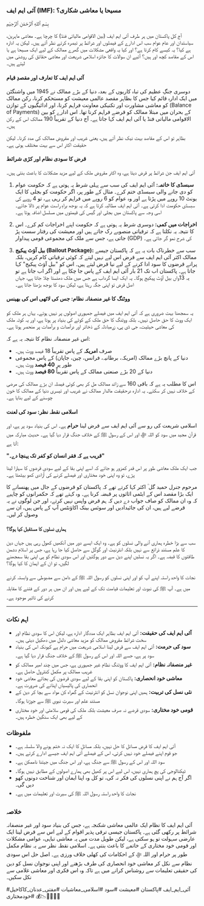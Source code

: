 ### **آئی ایم ایف (IMF): مسیحا یا معاشی شکاری؟**

بِسْمِ ٱللهِ ٱلرَّحْمَٰنِ ٱلرَّحِيْمِ

آج کل پاکستان میں ہر طرف آئی ایم ایف (بین الاقوامی مالیاتی فنڈ) کا چرچا ہے۔ معاشی ماہرین، سیاستدان اور عام عوام سب اس ادارے کے فیصلوں اور شرائط پر تبصرہ کرتے نظر آتے ہیں۔ لیکن یہ ادارہ ہے کیا؟ یہ کیسے کام کرتا ہے؟ اور کیا یہ واقعی مشکلات میں گھرے ممالک کے لیے ایک مسیحا ہے یا اس کے مقاصد کچھ اور ہیں؟ آئیے ان سوالات کا جائزہ اسلامی شریعت اور معاشی حقائق کی روشنی میں لیتے ہیں۔

#### **آئی ایم ایف کا تعارف اور مقصدِ قیام**

دوسری جنگِ عظیم کی تباہ کاریوں کے بعد، دنیا کے بڑے ممالک نے 1945 میں واشنگٹن میں ایک ادارہ قائم کیا جس کا بظاہر مقصد عالمی معیشت کو مستحکم کرنا، رکن ممالک کو معاشی مشاورت اور تکنیکی معاونت فراہم کرنا، اور ادائیگیوں کے توازن (Balance of Payments) کے بحران میں مبتلا ممالک کو قرضے فراہم کرنا تھا۔ اس ادارے کو بین الاقوامی مالیاتی فنڈ یا آئی ایم ایف کہا جاتا ہے۔ آج دنیا کے تقریباً 190 ممالک اس کے رکن ہیں۔

بظاہر تو اس کے مقاصد بہت نیک نظر آتے ہیں، یعنی غریب اور مقروض ممالک کی مدد کرنا۔ لیکن حقیقت اکثر اس سے بہت مختلف ہوتی ہے۔

#### **قرض کا سودی نظام اور کڑی شرائط**

آئی ایم ایف جن شرائط پر قرض دیتا ہے، وہ اکثر مقروض ملک کے لیے مزید مشکلات کا باعث بنتی ہیں۔

1.  **سبسڈی کا خاتمہ:** آئی ایم ایف کی سب سے پہلی شرط یہ ہوتی ہے کہ حکومت عوام کو دی جانے والی سبسڈی ختم کرے۔ مثال کے طور پر، اگر حکومت کو بجلی کا ایک یونٹ 10 روپے میں پڑتا ہے اور وہ عوام کو 6 روپے میں فراہم کر رہی ہے، تو 4 روپے کی سبسڈی حکومت ادا کرتی ہے۔ آئی ایم ایف مطالبہ کرتا ہے کہ یہ بوجھ براہِ راست عوام پر ڈالا جائے۔ اسی وجہ سے پاکستان میں بجلی اور گیس کی قیمتوں میں مسلسل اضافہ ہوتا ہے۔

2.  **اخراجات میں کمی:** دوسری شرط یہ ہوتی ہے کہ حکومت اپنے اخراجات کم کرے۔ اس کا نتیجہ یہ نکلتا ہے کہ ترقیاتی منصوبے رک جاتے ہیں اور معیشت کی رفتار سست پڑ جاتی ہے، جس سے ملک کی مجموعی قومی پیداوار (GDP) کی شرح نمو گر جاتی ہے۔

3.  **بیل آؤٹ پیکیج (Bailout Package):** سب سے خطرناک بات یہ ہے کہ پاکستان جیسے ممالک اکثر آئی ایم ایف سے قرض اس لیے نہیں لیتے کہ کوئی ترقیاتی کام کریں، بلکہ پرانے قرضوں کا سود ادا کرنے کے لیے نیا قرض لیتے ہیں۔ اس کو "بیل آؤٹ پیکیج" کہا جاتا ہے۔ پاکستان اب تک 21 بار آئی ایم ایف کے پاس جا چکا ہے اور اگر اب جاتا ہے تو یہ 13واں بیل آؤٹ پیکیج ہوگا۔ یہ ایک ایسا گرداب ہے جس میں ملک دھنستا چلا جاتا ہے، جہاں اصل قرض تو اپنی جگہ رہتا ہے، لیکن سود کا بوجھ بڑھتا جاتا ہے۔

#### **ووٹنگ کا غیر منصفانہ نظام: جس کی لاٹھی اس کی بھینس**

یہ سمجھنا بہت ضروری ہے کہ آئی ایم ایف میں فیصلے جمہوری اصولوں پر نہیں ہوتے۔ یہاں ہر ملک کو ایک ووٹ کا حق حاصل نہیں۔ بلکہ ووٹنگ کا حق ملک کے کوٹے کی بنیاد پر ہوتا ہے، اور یہ کوٹہ ملک کی معاشی حیثیت، جی ڈی پی، زرِمبادلہ کے ذخائر اور درآمدات و برآمدات پر منحصر ہوتا ہے۔

اس غیر منصفانہ نظام کا نتیجہ یہ ہے کہ:
*   صرف **امریکہ** کے پاس تقریباً 18 فیصد ووٹ ہیں۔
*   دنیا کے پانچ بڑے ممالک (امریکہ، برطانیہ، فرانس، چین، جاپان) کے پاس مجموعی طور پر **40 فیصد** ووٹ ہیں۔
*   دنیا کے 20 بڑے صنعتی ممالک کے پاس تقریباً **80 فیصد** ووٹ ہیں۔

اس کا مطلب یہ ہے کہ باقی 160 سے زائد ممالک مل کر بھی کوئی فیصلہ ان بڑے ممالک کی مرضی کے خلاف نہیں کر سکتے۔ یہ ادارہ درحقیقت مالدار ممالک نے غریب اور تیسری دنیا کے ممالک کا خون چوسنے کے لیے بنایا ہے۔

#### **اسلامی نقطہ نظر: سود کی لعنت**

اسلامی شریعت کی رو سے آئی ایم ایف سے قرض لینا **حرام** ہے۔ اس کی بنیاد سود پر ہے، اور قرآنِ مجید میں سود کو اللہ ﷻ اور اس کے رسول ﷺ کے خلاف جنگ قرار دیا گیا ہے۔ حدیثِ مبارکہ میں آتا ہے:

**"قریب ہے کہ فقر انسان کو کفر تک پہنچا دے۔"**

جب ایک ملک معاشی طور پر اس قدر کمزور ہو جائے کہ اسے اپنی بقا کے لیے سودی قرضوں کا سہارا لینا پڑے، تو وہ اپنی خود مختاری اور فیصلے کرنے کی آزادی کھو بیٹھتا ہے۔

مرحوم جنرل حمید گل ؒ اکثر کہا کرتے تھے کہ پاکستان کو قرضوں کے جال میں پھنسانے کا ایک بڑا مقصد اس کے ایٹمی اثاثوں پر قبضہ کرنا ہے۔ وہ کہتے تھے کہ حکمرانوں کو چاہیے کہ وہ ان ممالک کو صاف جواب دے دیں کہ ہم قرض واپس نہیں کرتے، اور جن لوگوں نے یہ قرضے لیے ہیں، ان کی جائیدادیں اور سوئس بینک اکاؤنٹس آپ کے پاس ہیں، ان سے وصول کر لیں۔

#### **ہماری نسلوں کا مستقبل کیا ہوگا؟**

سب سے بڑا خطرہ ہماری آنے والی نسلوں کو ہے۔ وہ ایک ایسے دور میں آنکھیں کھول رہی ہیں جہاں دین کا علم مستند ذرائع سے نہیں بلکہ انٹرنیٹ اور گوگل سے حاصل کیا جا رہا ہے، جس پر اسلام دشمن طاقتوں کا قبضہ ہے۔ اگر یہ نسلیں اپنے دین سے دور ہوگئیں اور اس سودی نظام کو ہی اپنی بقا سمجھنے لگیں، تو ان کے ایمان کا کیا ہوگا؟

نجات کا واحد راستہ اپنے آپ کو اور اپنی نسلوں کو رسول اللہ ﷺ کے دامن سے مضبوطی سے وابستہ کرنے میں ہے۔ آپ ﷺ کی نبوت اور تعلیمات قیامت تک کے لیے ہیں اور ان میں ہر دور کے فتنے کا مقابلہ کرنے کی تاثیر موجود ہے۔

---

### **اہم نکات**

*   **آئی ایم ایف کی حقیقت:** آئی ایم ایف بظاہر ایک مددگار ادارہ ہے، لیکن اس کا سودی نظام اور سخت شرائط مقروض ممالک کو مزید معاشی دلدل میں دھکیل دیتی ہیں۔
*   **سود کی حرمت:** آئی ایم ایف سے قرض لینا اسلامی شریعت میں حرام ہے کیونکہ اس کی بنیاد سود پر ہے، جسے اللہ اور اس کے رسول ﷺ کے خلاف جنگ قرار دیا گیا ہے۔
*   **غیر منصفانہ نظام:** آئی ایم ایف کا ووٹنگ نظام غیر جمہوری ہے، جس میں چند امیر ممالک کو غریب ممالک پر مکمل کنٹرول حاصل ہے۔
*   **معاشی خود انحصاری:** پاکستان کو اپنی بقا کے لیے سودی قرضوں کی بجائے معاشی خود انحصاری کی پالیسیاں اپنانے کی ضرورت ہے۔
*   **نئی نسل کی تربیت:** ہمیں اپنی نوجوان نسل کو انٹرنیٹ کے گمراہ کن مواد سے بچا کر دین کے مستند علم اور سیرتِ نبوی ﷺ سے جوڑنا ہوگا۔
*   **قومی خود مختاری:** سودی قرضے نہ صرف معیشت بلکہ ملک کی قومی سلامتی اور خود مختاری کے لیے بھی ایک سنگین خطرہ ہیں۔

### **ملفوظات**

*   آئی ایم ایف کا قرض مسائل کا حل نہیں، بلکہ مسائل کا ایک نہ ختم ہونے والا سلسلہ ہے۔
*   جو قوم اپنے فیصلے خود نہیں کرتی، اس کے فیصلے آئی ایم ایف جیسے ادارے کرتے ہیں۔
*   سود اللہ اور اس کے رسول ﷺ سے جنگ ہے، اور اس جنگ میں جیتنا ناممکن ہے۔
*   ٹیکنالوجی کی پچ ہماری نہیں، اس لیے اس پر کھیل بھی ہمارے اصولوں کے مطابق نہیں ہوگا۔
*   اگر آج ہم نے اپنی نسلوں کی فکر نہ کی، تو کل وہ اپنا ایمان اور شناخت دونوں کھو دیں گی۔
*   نجات کا واحد راستہ رسول اللہ ﷺ کی سیرت اور تعلیمات میں ہے۔

### **خلاصہ**

آئی ایم ایف کا نظام ایک عالمی معاشی شکنجہ ہے، جس کی بنیاد سود اور غیر منصفانہ شرائط پر رکھی گئی ہے۔ پاکستان جیسی ترقی پذیر اقوام کے لیے اس سے قرض لینا ایک عارضی سہولت تو ہو سکتی ہے، لیکن طویل مدت میں یہ معاشی تباہی، عوامی مشکلات اور قومی خود مختاری کے خاتمے کا باعث بنتی ہے۔ اسلامی نقطہ نظر سے یہ نظام مکمل طور پر حرام اور اللہ ﷻ کے احکامات کی کھلی خلاف ورزی ہے۔ اصل حل اس سودی نظام سے نکل کر معاشی خود انحصاری کی طرف بڑھنے اور اپنی نوجوان نسل کو دین کی حقیقی تعلیمات سے روشناس کرانے میں ہے تاکہ وہ اس فکری اور معاشی غلامی سے نکل سکیں۔

#آئی_ایم_ایف #پاکستان #معیشت #سود #اسلامی_معاشیات #مفتی_عدنان_کاکاخیل #خودمختاری
💰📉📜🤔🇵🇰